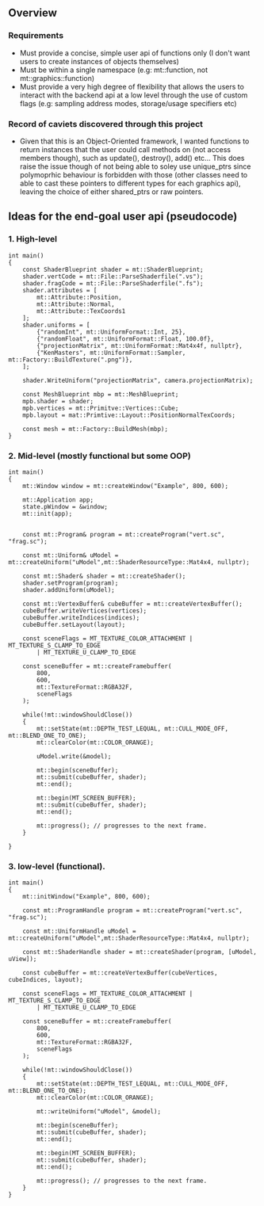 
## Overview

### Requirements
- Must provide a concise, simple user api of functions only (I don't want users to 
create instances of objects themselves)
- Must be within a single namespace (e.g: mt::function, not mt::graphics::function)  
- Must provide a very high degree of flexibility that allows the users to interact with the backend api at a low level through the use of custom flags (e.g: sampling address modes, storage/usage specifiers etc)

### Record of caviets discovered through this project
- Given that this is an Object-Oriented framework, I wanted functions to return instances that 
the user could call methods on (not access members though), such as update(), destroy(), add() etc... This does raise the issue though of not being able to soley use unique_ptrs since polymoprhic behaviour is forbidden with those (other classes need to able to cast these pointers to different types for each graphics api), leaving the choice of either shared_ptrs or raw pointers. 


## Ideas for the end-goal user api (pseudocode)

### 1. High-level
```
int main() 
{
    const ShaderBlueprint shader = mt::ShaderBlueprint;
    shader.vertCode = mt::File::ParseShaderfile(".vs");
    shader.fragCode = mt::File::ParseShaderfile(".fs");
    shader.attributes = [
        mt::Attribute::Position,
        mt::Attribute::Normal,
        mt::Attribute::TexCoords1
    ];
    shader.uniforms = [
        {"randomInt", mt::UniformFormat::Int, 25},
        {"randomFloat", mt::UniformFormat::Float, 100.0f},
        {"projectionMatrix", mt::UniformFormat::Mat4x4f, nullptr},
        {"KenMasters", mt::UniformFormat::Sampler, mt::Factory::BuildTexture(".png")},
    ];

    shader.WriteUniform("projectionMatrix", camera.projectionMatrix);

    const MeshBlueprint mbp = mt::MeshBlueprint;
    mpb.shader = shader;
    mpb.vertices = mt::Primitve::Vertices::Cube;
    mpb.layout = mat::Primtive::Layout::PositionNormalTexCoords;

    const mesh = mt::Factory::BuildMesh(mbp);
}
```


### 2. Mid-level (mostly functional but some OOP)
```
int main() 
{
    mt::Window window = mt::createWindow("Example", 800, 600);

    mt::Application app;
    state.pWindow = &window;
    mt::init(app);


    const mt::Program& program = mt::createProgram("vert.sc", "frag.sc");

    const mt::Uniform& uModel = mt::createUniform("uModel",mt::ShaderResourceType::Mat4x4, nullptr);

    const mt::Shader& shader = mt::createShader();
    shader.setProgram(program);
    shader.addUniform(uModel);

    const mt::VertexBuffer& cubeBuffer = mt::createVertexBuffer();
    cubeBuffer.writeVertices(vertices);
    cubeBuffer.writeIndices(indices);
    cubeBuffer.setLayout(layout);
    
    const sceneFlags = MT_TEXTURE_COLOR_ATTACHMENT | MT_TEXTURE_S_CLAMP_TO_EDGE
        | MT_TEXTURE_U_CLAMP_TO_EDGE

    const sceneBuffer = mt::createFramebuffer(
        800,
        600,
        mt::TextureFormat::RGBA32F,
        sceneFlags
    );

    while(!mt::windowShouldClose()) 
    {
        mt::setState(mt::DEPTH_TEST_LEQUAL, mt::CULL_MODE_OFF, mt::BLEND_ONE_TO_ONE);
        mt::clearColor(mt::COLOR_ORANGE);

        uModel.write(&model);

        mt::begin(sceneBuffer);
        mt::submit(cubeBuffer, shader);
        mt::end();

        mt::begin(MT_SCREEN_BUFFER);
        mt::submit(cubeBuffer, shader);
        mt::end();

        mt::progress(); // progresses to the next frame.
    }

}
```


### 3. low-level (functional).
```
int main() 
{
    mt::initWindow("Example", 800, 600);

    const mt::ProgramHandle program = mt::createProgram("vert.sc", "frag.sc");

    const mt::UniformHandle uModel = mt::createUniform("uModel",mt::ShaderResourceType::Mat4x4, nullptr);

    const mt::ShaderHandle shader = mt::createShader(program, [uModel, uView]);

    const cubeBuffer = mt::createVertexBuffer(cubeVertices, cubeIndices, layout);
    
    const sceneFlags = MT_TEXTURE_COLOR_ATTACHMENT | MT_TEXTURE_S_CLAMP_TO_EDGE
        | MT_TEXTURE_U_CLAMP_TO_EDGE

    const sceneBuffer = mt::createFramebuffer(
        800,
        600,
        mt::TextureFormat::RGBA32F,
        sceneFlags
    );

    while(!mt::windowShouldClose()) 
    {
        mt::setState(mt::DEPTH_TEST_LEQUAL, mt::CULL_MODE_OFF, mt::BLEND_ONE_TO_ONE);
        mt::clearColor(mt::COLOR_ORANGE);

        mt::writeUniform("uModel", &model);

        mt::begin(sceneBuffer);
        mt::submit(cubeBuffer, shader);
        mt::end();

        mt::begin(MT_SCREEN_BUFFER);
        mt::submit(cubeBuffer, shader);
        mt::end();

        mt::progress(); // progresses to the next frame.
    }
}

```


